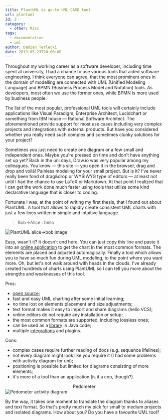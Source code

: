 ```yaml
---
title: PlantUML as go-to UML CASE tool
url: plantuml
id: 2
category:
  - other: Misc
tags:
  - documentation
  - uml
author: Damian Terlecki
date: 2019-05-23T20:00:00
---
```


Throughout my working career as a software developer, including time spent at university, I had a chance to use various tools that aided software engineering.
I think everyone can agree, that the most prominent ones in the domain of modelling are connected with UML (Unified Modeling Language) and BPMN (Business Process Model and Notation) tools. As developers, most often we use the former ones, while BPMN is more used by business people.

The list of the most popular, professional UML tools will certainly include applications like Visual Paradigm, Enterprise Architect, Lucidchart or something from IBM house — Rational Software Architect. The aforementioned provide support for most use cases including very complex projects and integrations with external products. But have you considered whether you really need such complex and sometimes clunky solutions for your project?

Sometimes you just need to create one diagram or a few small and independent ones. Maybe you're pressed on time and don't have anything set up yet? Back in the uni days, Draw.io was very popular among my colleagues. You know — this site — you open it in the browser, drag and drop and voilà! Painless modeling for your small project. But is it? I've never really been fond of drag&drop or WYSIWYG type of editors — at least not until I had the chance to use LaTeX or Markdown. At that point I realized that I can get the work done much faster using tools that utilize some kind declarative language that is closer to coding.

Fortunate I was, at the point of writing my first thesis, that I found out about PlantUML. A tool that allows to rapidly create consistent UML charts with just a few lines written in simple and intuitive language.

> Bob->Alice : hello

<img class="uml-bg" src="/img/hq/plantuml-alice-bob.svg" alt="PlantUML alice->bob image" title="PlantUML sample sequence diagram">
  
Easy, wasn't it? It doesn't end here. You can just copy this line and paste it into an [online application](http://www.plantuml.com/plantuml/uml/SyfFKj2rKt3CoKnELR1Io4ZDoSa70000) to get the chart in the most common formats. The elements are placed and adjusted automagically. Finally a tool which allows you to have so much fun during UML modeling, to the point where you want more. Oh, but let's not walk around with heads in the clouds. I've already created hundreds of charts using PlantUML so I can tell you more about the strengths and weaknesses of this tool.

Pros:
- [open source](https://github.com/plantuml);
- fast and easy UML charting after some initial learning;
- no time lost on elements placement and size adjustments;
- text format makes it easy to import and share diagrams (hello VCS);
- online editors do not require any installation or setup;
- the most common formats are supported, including lossless ones;
- can be used as a [library](https://mvnrepository.com/artifact/net.sourceforge.plantuml/plantuml) in Java code;
- multiple [integrations](http://plantuml.com/sources) and plugins.

Cons:
- complex cases require further reading of docs (e.g. sequence lifelines);
- not every diagram might look like you require it (I had some problems with activity diagram for uni);
- positioning is possible but limited for diagrams consisting of more elements;
- it's more of a tool than an application (is it a con, though?).

<center>Pedometer</center>
<img class="uml-bg" src="/img/hq/pedometer.svg" alt="Pedometer activity diagram" title="PlantUML activity diagram for pedometer">

By the way, it takes one moment to translate the diagram thanks to aliases and text format. So that's pretty much my pick for small to medium projects and isolated diagrams. How about you? Do you have a favourite UML tool?

